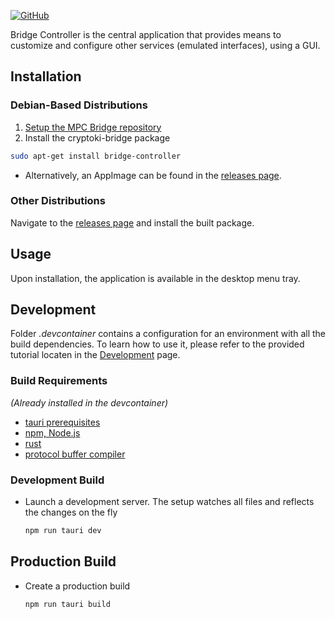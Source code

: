 [![GitHub](https://img.shields.io/badge/github-%23121011.svg?style=for-the-badge&logo=github&logoColor=white)](https://github.com/KristianMika/bridge-controller)

Bridge Controller is the central application that provides means to customize and configure other services (emulated interfaces), using a GUI.

## Installation

### Debian-Based Distributions

1. [Setup the MPC Bridge repository](Debian-Repository.md)
2. Install the cryptoki-bridge package

```bash
sudo apt-get install bridge-controller
```

- Alternatively, an AppImage can be found in the [releases page](https://github.com/KristianMika/bridge-controller/releases).

### Other Distributions

Navigate to the [releases page](https://github.com/KristianMika/bridge-controller/releases) and install the built package.

## Usage

Upon installation, the application is available in the desktop menu tray.

## Development

Folder _.devcontainer_ contains a configuration for an environment with all the build dependencies. To learn how to use it, please refer to the provided tutorial locaten in the [Development](Development.md) page.

### Build Requirements

_(Already installed in the devcontainer)_

- [tauri prerequisites](https://tauri.app/v1/guides/getting-started/prerequisites/)
- [npm, Node.js](https://docs.npmjs.com/downloading-and-installing-node-js-and-npm)
- [rust](https://www.rust-lang.org/tools/install)
- [protocol buffer compiler](https://grpc.io/docs/protoc-installation/)

### Development Build

- Launch a development server. The setup watches all files and reflects the changes on the fly
  ```bash
  npm run tauri dev
  ```

## Production Build

- Create a production build
  ```bash
  npm run tauri build
  ```
